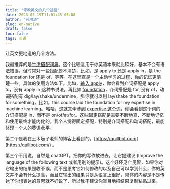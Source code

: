 ```yaml
---
title: "修改英文的几个途径"
date: 2023-05-19T11:01:45-05:00
author: "郝鸿涛"
slug: en-native
draft: false
toc: false
tags: 英语
---
```


让英文更地道的几个方法。

我最推荐的是[牛津搭配词典](https://www.freecollocation.com/)。这个比较适用于你英语本来就比较好，基本不会有语法错误，但时常对一些搭配摸不清楚，比如，是 apply to 还是 apply in，是 the foundation for 还是 of，等等。在这里查是一个主动学习的过程，你的记忆更清楚一些。具体的使用方法如下。比如，[输入 apply](https://www.freecollocation.com/search?word=apply)，你会看到介词搭配是 apply to，没有 apply in 这种书说法。再比如 [foundation](https://www.freecollocation.com/search?word=foundation)，介词搭配是 for, 没有 of，动词搭配有 dig/lay/shake/undermine，那你就可以用 lay/shake the foundation for something，比如，this course laid the foundation for my expertise in machine learning。哈哈，这就又牵涉到 [expertise 这个词](https://www.freecollocation.com/search?word=expertise)，你会看到这个词的介词搭配是 in，而不是 on/of/at/for。这些固定搭配是需要不断地查、不断地记忆和使用最终才能内化的。我个人觉得固定搭配，特别是介词搭配和动词搭配，最能体现一个人的英语水平。

第二个是我在土木坛子老师的博客上看到的，[https://quillbot.com](https://quillbot.com/) 。

第三个不用说，自然是 chatGPT。把你的写作放进去，让它提建议 (Improve the language of the following text 或者用别的提示)。这个好坏见仁见智，如果你对它输出的结果照收不误，而不是思考它如何修改的以及自己可以学到什么，你的英文并不会有什么提高，而且它输出的结果只是从语言上很好，具体的内容是不是传达了你想表达的意思就不好说了，所以我不建议你盲目地把结果复制粘贴过来。
